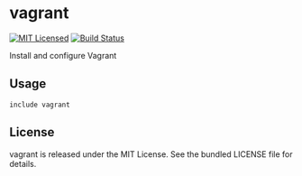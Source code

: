 vagrant
==============

[![MIT Licensed](https://img.shields.io/badge/license-MIT-green.svg)](https://tldrlegal.com/license/mit-license)
[![Build Status](https://img.shields.io/circleci/project/halyard/puppet-vagrant.svg)](https://circleci.com/gh/halyard/puppet-vagrant)

Install and configure Vagrant

## Usage

```puppet
include vagrant
```

## License

vagrant is released under the MIT License. See the bundled LICENSE file for details.

